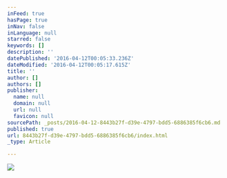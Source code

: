 ```yaml
---
inFeed: true
hasPage: true
inNav: false
inLanguage: null
starred: false
keywords: []
description: ''
datePublished: '2016-04-12T00:05:33.236Z'
dateModified: '2016-04-12T00:05:17.615Z'
title: ''
author: []
authors: []
publisher:
  name: null
  domain: null
  url: null
  favicon: null
sourcePath: _posts/2016-04-12-8443b27f-d39e-4797-bdd5-6886385f6cb6.md
published: true
url: 8443b27f-d39e-4797-bdd5-6886385f6cb6/index.html
_type: Article

---
```

![](https://the-grid-user-content.s3-us-west-2.amazonaws.com/431fe726-1652-4396-a06d-33258dc73b30.jpg)